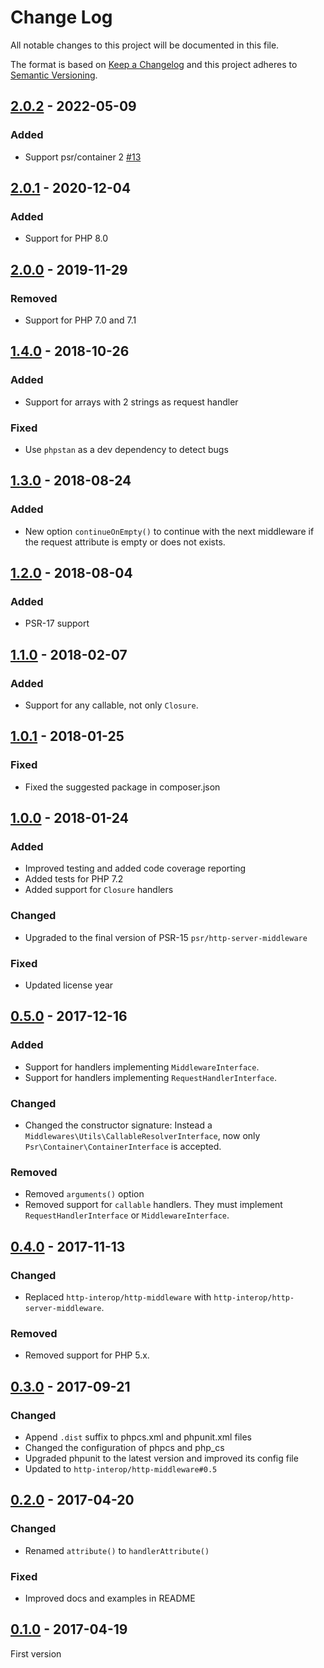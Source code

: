 # Change Log

All notable changes to this project will be documented in this file.

The format is based on [Keep a Changelog](http://keepachangelog.com/)
and this project adheres to [Semantic Versioning](http://semver.org/).

## [2.0.2] - 2022-05-09
### Added
- Support psr/container 2 [#13]

## [2.0.1] - 2020-12-04
### Added
- Support for PHP 8.0

## [2.0.0] - 2019-11-29
### Removed
- Support for PHP 7.0 and 7.1

## [1.4.0] - 2018-10-26
### Added
- Support for arrays with 2 strings as request handler

### Fixed
- Use `phpstan` as a dev dependency to detect bugs

## [1.3.0] - 2018-08-24
### Added
- New option `continueOnEmpty()` to continue with the next middleware if the request attribute is empty or does not exists.

## [1.2.0] - 2018-08-04
### Added
- PSR-17 support

## [1.1.0] - 2018-02-07
### Added
- Support for any callable, not only `Closure`.

## [1.0.1] - 2018-01-25
### Fixed
- Fixed the suggested package in composer.json

## [1.0.0] - 2018-01-24
### Added
- Improved testing and added code coverage reporting
- Added tests for PHP 7.2
- Added support for `Closure` handlers

### Changed
- Upgraded to the final version of PSR-15 `psr/http-server-middleware`

### Fixed
- Updated license year

## [0.5.0] - 2017-12-16
### Added
- Support for handlers implementing `MiddlewareInterface`.
- Support for handlers implementing `RequestHandlerInterface`.

### Changed
- Changed the constructor signature: Instead a `Middlewares\Utils\CallableResolverInterface`, now only `Psr\Container\ContainerInterface` is accepted.

### Removed
- Removed `arguments()` option
- Removed support for `callable` handlers. They must implement `RequestHandlerInterface` or `MiddlewareInterface`.

## [0.4.0] - 2017-11-13
### Changed
- Replaced `http-interop/http-middleware` with  `http-interop/http-server-middleware`.

### Removed
- Removed support for PHP 5.x.

## [0.3.0] - 2017-09-21
### Changed
- Append `.dist` suffix to phpcs.xml and phpunit.xml files
- Changed the configuration of phpcs and php_cs
- Upgraded phpunit to the latest version and improved its config file
- Updated to `http-interop/http-middleware#0.5`

## [0.2.0] - 2017-04-20
### Changed
- Renamed `attribute()` to `handlerAttribute()`

### Fixed
- Improved docs and examples in README

## [0.1.0] - 2017-04-19
First version

[#13]: https://github.com/middlewares/request-handler/issues/13

[2.0.2]: https://github.com/middlewares/request-handler/compare/v2.0.1...v2.0.2
[2.0.1]: https://github.com/middlewares/request-handler/compare/v2.0.0...v2.0.1
[2.0.0]: https://github.com/middlewares/request-handler/compare/v1.4.0...v2.0.0
[1.4.0]: https://github.com/middlewares/request-handler/compare/v1.3.0...v1.4.0
[1.3.0]: https://github.com/middlewares/request-handler/compare/v1.2.0...v1.3.0
[1.2.0]: https://github.com/middlewares/request-handler/compare/v1.1.0...v1.2.0
[1.1.0]: https://github.com/middlewares/request-handler/compare/v1.0.1...v1.1.0
[1.0.1]: https://github.com/middlewares/request-handler/compare/v1.0.0...v1.0.1
[1.0.0]: https://github.com/middlewares/request-handler/compare/v0.5.0...v1.0.0
[0.5.0]: https://github.com/middlewares/request-handler/compare/v0.4.0...v0.5.0
[0.4.0]: https://github.com/middlewares/request-handler/compare/v0.3.0...v0.4.0
[0.3.0]: https://github.com/middlewares/request-handler/compare/v0.2.0...v0.3.0
[0.2.0]: https://github.com/middlewares/request-handler/compare/v0.1.0...v0.2.0
[0.1.0]: https://github.com/middlewares/request-handler/releases/tag/v0.1.0
